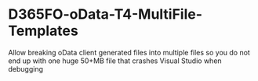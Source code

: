 # D365FO-oData-T4-MultiFile-Templates
Allow breaking oData client generated files into multiple files so you do not end up with one huge 50+MB file that crashes Visual Studio when debugging
